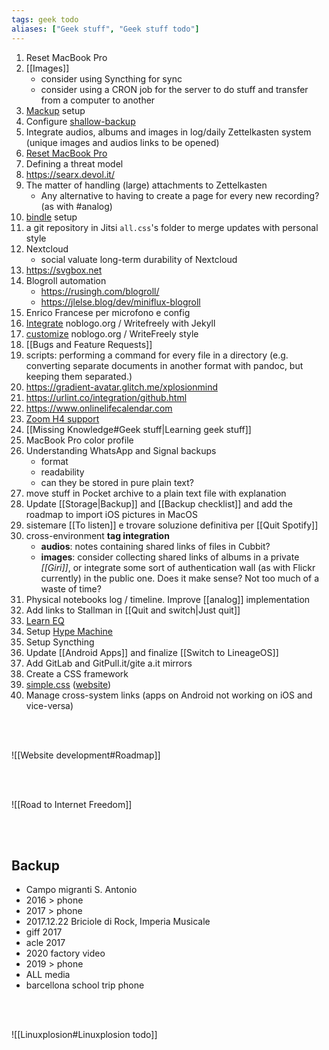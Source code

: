 ```yaml
---
tags: geek todo
aliases: ["Geek stuff", "Geek stuff todo"]
---
```

1. Reset MacBook Pro
1. [[Images]]
	- consider using Syncthing for sync
	- consider using a CRON job for the server to do stuff and transfer from a computer to another
1. [Mackup](https://github.com/lra/mackup "Mackup on GitHub") setup
2. Configure [shallow-backup](https://github.com/alichtman/shallow-backup "shallow-backup on MacOS")
3. Integrate audios, albums and images in log/daily Zettelkasten system (unique images and audios links to be opened)
1. [Reset MacBook Pro](https://www.wired.com/story/how-to-factory-reset-mac-windows-chromebook "Factory reset MacOS")
4. Defining a threat model
1. https://searx.devol.it/
5. The matter of handling (large) attachments to Zettelkasten
	- Any alternative to having to create a page for every new recording? (as with #analog)
8. [bindle](https://github.com/xwmx/bindle) setup
9.  a git repository in Jitsi `all.css`'s folder to merge updates with personal style
10. Nextcloud
	- social valuate long-term durability of Nextcloud
11. <https://svgbox.net>
12. Blogroll automation
	- https://rusingh.com/blogroll/
	- https://jlelse.blog/dev/miniflux-blogroll
13. Enrico Francese per microfono e config
1. [Integrate](https://github.com/cjeller1592/WriteFreely-API) noblogo.org / Writefreely with Jekyll
2. [customize](https://writefreely.org/docs/latest/writer/css) noblogo.org / WriteFreely style
14. [[Bugs and Feature Requests]]
15. scripts: performing a command for every file in a directory (e.g. converting separate documents in another format with pandoc, but keeping them separated.)
16. https://gradient-avatar.glitch.me/xplosionmind
17. https://urlint.co/integration/github.html
18. https://www.onlinelifecalendar.com
20. [Zoom H4 support](https://zoomcorp.com "Zoom official website")
21. [[Missing Knowledge#Geek stuff|Learning geek stuff]]
22. MacBook Pro color profile
23. Understanding WhatsApp and Signal backups
	- format
	- readability
	- can they be stored in pure plain text?
12. move stuff in Pocket archive to a plain text file with explanation
13. Update [[Storage|Backup]] and [[Backup checklist]] and add the roadmap to import iOS pictures in MacOS
14. sistemare [[To listen]] e trovare soluzione definitiva per [[Quit Spotify]]
15. cross-environment **tag integration**
	- **audios**: notes containing shared links of files in Cubbit?
	- **images**: consider collecting shared links of albums in a private *[[Giri]]*, or integrate some sort of authentication wall (as with Flickr currently) in the public one. Does it make sense? Not too much of a waste of time?
24. Physical notebooks log / timeline. Improve [[analog]] implementation
25. Add links to Stallman in [[Quit and switch|Just quit]]
26. [Learn EQ](https://youtu.be/e4C5DxOepsM)
27. Setup [Hype Machine](https://hypem.com)
28. Setup Syncthing
29. Update [[Android Apps]] and finalize [[Switch to LineageOS]]
30. Add GitLab and GitPull.it/gite a.it mirrors
30. Create a CSS framework
24. [simple.css](https://github.com/xplosionmind/simple.css) ([website](https://simplecss.org))
31. Manage cross-system links (apps on Android not working on iOS and vice-versa)

<br>
<br>

![[Website development#Roadmap]]

<br>
<br>

![[Road to Internet Freedom]]

<br>
<br>

## Backup

- Campo migranti S. Antonio
- 2016 \> phone
- 2017 \> phone
- 2017.12.22 Briciole di Rock, Imperia Musicale
- giff 2017
- acle 2017
- 2020 factory video
- 2019 \> phone
- ALL media
- barcellona school trip phone

<br>
<br>

![[Linuxplosion#Linuxplosion todo]]